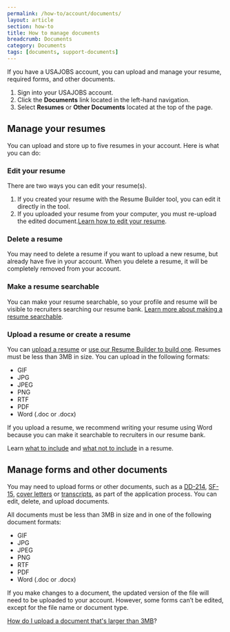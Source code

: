 ```yaml
---
permalink: /how-to/account/documents/
layout: article
section: how-to
title: How to manage documents
breadcrumb: Documents
category: Documents
tags: [documents, support-documents]
---
```


If you have a USAJOBS account, you can upload and manage your resume, required forms, and other documents.

1. Sign into your USAJOBS account.
2. Click the **Documents** link located in the left-hand navigation.
3. Select **Resumes** or **Other Documents** located at the top of the page.

## Manage your resumes

You can upload and store up to five resumes in your account. Here is what you can do:

### Edit your resume

There are two ways you can edit your resume(s).

1. If you created your resume with the Resume Builder tool, you can edit it directly in the tool. 
2. If you uploaded your resume from your computer, you must re-upload the edited document.[Learn how to edit your resume](resume/edit/).

### Delete a resume

You may need to delete a resume if you want to upload a new resume, but already have five in your account.  When you delete a resume, it will be completely removed from your account.

### Make a resume searchable

You can make your resume searchable, so your profile and resume will be visible to recruiters searching our resume bank. [Learn more about making a resume searchable](resume/searchable/).

### Upload a resume or create a resume

You can [upload a resume](resume/upload/) or [use our Resume Builder to build one](resume/build/). Resumes must be less than 3MB in size. You can upload in the following formats:

* GIF
* JPG
* JPEG
* PNG
* RTF
* PDF
* Word (.doc or .docx)

If you upload a resume, we recommend writing your resume using Word because you can make it searchable to recruiters in our resume bank.

Learn [what to include](../../../faq/application/documents/resume/what-to-include/) and [what not to include](../../../faq/application/documents/resume/what-to-leave-out/) in a resume.

## Manage forms and other documents

You may need to upload forms or other documents, such as a [DD-214](../../../faq/application/documents/#dd-214), [SF-15](../../../faq/application/documents/#sf-15), [cover letters](../../../faq/application/documents/#cover-letter) or [transcripts](../../../faq/application/documents/#transcripts), as part of the application process. You can edit, delete, and upload documents.

All documents must be less than 3MB in size and in one of the following document formats:

* GIF
* JPG
* JPEG
* PNG
* RTF
* PDF
* Word (.doc or .docx)

If you make changes to a document, the updated version of the file will need to be uploaded to your account.  However, some forms can’t be edited, except for the file name or document type.

[How do I upload a document that's larger than 3MB](upload/#how-do-I-upload-a-document-that's-larger-than-3MB)?



